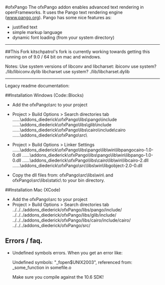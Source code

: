 #ofxPango
The ofxPango addon enables advanced text rendering in openFrameworks. It 
uses the Pango text rendering engine (www.pango.org). Pango has some nice
features as:

- justified text
- simple markup language
- dynamic font loading (from your system directory)

-----

##This Fork
kitschpatrol's fork is currently working towards getting this running on of 9.0 / 64 bit on mac and windows.

Notes:
Use system versions of libconv and libcharset:
ibiconv use system? ./lib/libiconv.dylib
libcharset use system? ./lib/libcharset.dylib

-----

Legacy readme documentation:

##Installation Windows (Code::Blocks)
- Add the ofxPango\src to your project
- Project > Build Options > Search directories tab
		..\..\..\addons_diederick\ofxPango\libs\pango\include\
		..\..\..\addons_diederick\ofxPango\libs\glib\include\
		..\..\..\addons_diederick\ofxPango\libs\cairo\include\cairo\
		..\..\..\addons_diederick\ofxPango\src\
		
- Project > Build Options > Linker Settings
		..\..\..\addons_diederick\ofxPango\libs\pango\lib\win\libpangocairo-1.0-0.dll
		..\..\..\addons_diederick\ofxPango\libs\pango\lib\win\libpango-1.0-0.dll
		..\..\..\addons_diederick\ofxPango\libs\cairo\lib\win\libcairo-2.dll
		..\..\..\addons_diederick\ofxPango\src\libs\win\libgobject-2.0-0.dll
		
- Copy the dll files from: ofxPango\src\libs\win\ and ofxPango\src\libs\static\ to your bin directory. 


##Installation Mac (XCode)
- Add the ofxPango\src to your project
- Project > Build Options > Search directories tab
	../../../addons_diederick/ofxPango/libs/pango/include/
	../../../addons_diederick/ofxPango/libs/glib/include/
	../../../addons_diederick/ofxPango/libs/cairo/include/cairo/
	../../../addons_diederick/ofxPango/src/

	
## Errors / faq.
- 	Undefined  symbols errors.
	When you get an error like:

	Undefined symbols:
	  "_fopen$UNIX2003", referenced from:
		  _some_function in somefile.o
	
	Make sure you compile against the 10.6 SDK!



